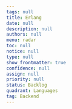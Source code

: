 ```yaml
---
tags: null
title: Erlang
date: null
description: null
authors: null
menu: radar
toc: null
notice: null
type: null
show_frontmatter: true
confidence: null
assign: null
priority: null
status: Backlog
quadrant: Languages
tag: Backend
---
```


